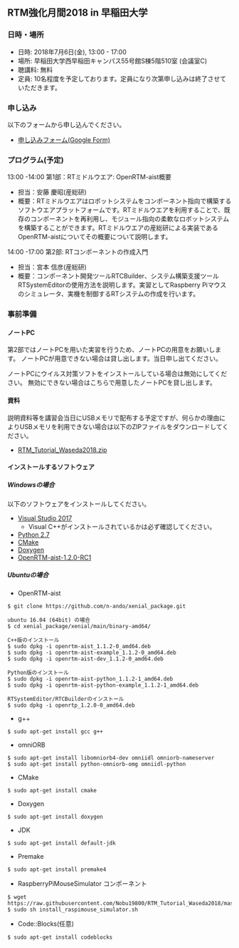 

<a name="tutorial_waseda"></a>
## RTM強化月間2018 in 早稲田大学

### 日時・場所
- 日時: 2018年7月6日(金), 13:00 - 17:00 
- 場所: 早稲田大学西早稲田キャンパス55号館S棟5階510室 (会議室C)
- 聴講料: 無料
- 定員: 10名程度を予定しております。定員になり次第申し込みは終了させていただきます。
### 申し込み
以下のフォームから申し込んでください。
- [申し込みフォーム(Google Form)](https://goo.gl/forms/0H0lnVIiWMGMDSZx1)


### プログラム(予定)
13:00 -14:00 第1部：RTミドルウエア: OpenRTM-aist概要 
- 担当：安藤 慶昭(産総研)
- 概要：RTミドルウエアはロボットシステムをコンポーネント指向で構築するソフトウエアプラットフォームです。RTミドルウエアを利用することで、既存のコンポーネントを再利用し、モジュール指向の柔軟なロボットシステムを構築することができます。RTミドルウエアの産総研による実装であるOpenRTM-aistについてその概要について説明します。

14:00 -17:00 第2部: RTコンポーネントの作成入門
- 担当：宮本 信彦(産総研)
- 概要：コンポーネント開発ツールRTCBuilder、システム構築支援ツールRTSystemEditorの使用方法を説明します。実習としてRaspberry Piマウスのシミュレータ、実機を制御するRTシステムの作成を行います。

<a name="install"></a>
### 事前準備

#### ノートPC
第2部ではノートPCを用いた実習を行うため、ノートPCの用意をお願いします。
ノートPCが用意できない場合は貸し出します。当日申し出てください。

ノートPCにウイルス対策ソフトをインストールしている場合は無効にしてください。
無効にできない場合はこちらで用意したノートPCを貸し出します。

#### 資料
説明資料等を講習会当日にUSBメモリで配布する予定ですが、何らかの理由によりUSBメモリを利用できない場合は以下のZIPファイルをダウンロードしてください。

* [RTM_Tutorial_Waseda2018.zip](https://github.com/OpenRTM/RTM_Tutorial_Waseda2018/raw/master/RTM_Tutorial_Waseda2018.zip)

#### インストールするソフトウェア
##### Windowsの場合
以下のソフトウェアをインストールしてください。
* [Visual Studio 2017](vs_install)
  * Visual C++がインストールされているかは必ず確認してください。
* [Python 2.7](https://www.python.org/ftp/python/2.7.15/python-2.7.15.amd64.msi)
* [CMake](https://cmake.org/files/v3.11/cmake-3.11.4-win64-x64.msi)
* [Doxygen](http://ftp.stack.nl/pub/users/dimitri/doxygen-1.8.11-setup.exe)
* [OpenRTM-aist-1.2.0-RC1](https://tmp.openrtm.org/pub/Windows/OpenRTM-aist/1.2/OpenRTM-aist-1.2.0-RC1_x86_64_0618.msi)

##### Ubuntuの場合
* OpenRTM-aist

```shell
$ git clone https://github.com/n-ando/xenial_package.git

ubuntu 16.04 (64bit) の場合
$ cd xenial_package/xenial/main/binary-amd64/

C++版のインストール
$ sudo dpkg -i openrtm-aist_1.1.2-0_amd64.deb
$ sudo dpkg -i openrtm-aist-example_1.1.2-0_amd64.deb
$ sudo dpkg -i openrtm-aist-dev_1.1.2-0_amd64.deb

Python版のインストール
$ sudo dpkg -i openrtm-aist-python_1.1.2-1_amd64.deb
$ sudo dpkg -i openrtm-aist-python-example_1.1.2-1_amd64.deb

RTSystemEditor/RTCBuilderのインストール
$ sudo dpkg -i openrtp_1.2.0-0_amd64.deb
```

* g++

```shell
$ sudo apt-get install gcc g++
```
* omniORB

```shell
$ sudo apt-get install libomniorb4-dev omniidl omniorb-nameserver
$ sudo apt-get install python-omniorb-omg omniidl-python
```
* CMake

```shell
$ sudo apt-get install cmake
```
* Doxygen

```shell
$ sudo apt-get install doxygen
```

* JDK

```shell
$ sudo apt-get install default-jdk
```
* Premake

```shell
$ sudo apt-get install premake4
```

* RaspberryPiMouseSimulator コンポーネント

```shell
$ wget https://raw.githubusercontent.com/Nobu19800/RTM_Tutorial_Waseda2018/master/install_raspimouse_simulator.sh
$ sudo sh install_raspimouse_simulator.sh
```

* Code::Blocks(任意)

```shell
$ sudo apt-get install codeblocks
```
